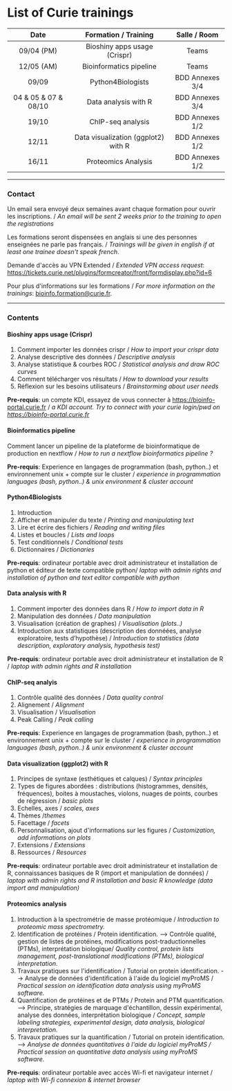 
List of Curie trainings
========================



| Date                                           | Formation / Training                | Salle / Room    |
|:----------------------------------------------:|:-----------------------------------:|:---------------:|
| 09/04 (PM)                                         | Bioshiny apps usage (Crispr)                     | Teams |
| 12/05  (AM)                                       | Bioinformatics pipeline                     | Teams |
| 09/09                                          | Python4Biologists                     | BDD Annexes 3/4 |
| 04 & 05 & 07 & 08/10   | Data analysis with R                                             | BDD Annexes 3/4 |
| 19/10                                          | ChIP-seq analysis                    | BDD Annexes 1/2 |
| 12/11                                          | Data visualization (ggplot2) with R | BDD Annexes 1/2 |
| 16/11                                          | Proteomics Analysis  | BDD Annexes 1/2 |



---

### Contact

Un email sera envoyé deux semaines avant chaque formation pour ouvrir les inscriptions. / *An email will be sent 2 weeks prior to the training to open the registrations*

Les formations seront dispensées en anglais si une des personnes enseignées ne parle pas français. / *Trainings will be given in english if at least one trainee doesn't speak french*.

Demande d'accès au VPN Extended / *Extended VPN access request*: https://tickets.curie.net/plugins/formcreator/front/formdisplay.php?id=6

Pour plus d'informations sur les formations / *For more information on the trainings*:  bioinfo.formation@curie.fr.

---

### Contents


#### Bioshiny apps usage (Crispr)

1. Comment importer les données crispr  / *How to import your crispr data*
2. Analyse descriptive des données / *Descriptive analysis*
3. Analyse statistique & courbes ROC  / *Statistical analysis and draw ROC curves*
4. Comment télécharger vos résultats / *How to download your results*
5. Réflexion sur les besoins utilisateurs / *Brainstorming about user needs*

**Pre-requis**: un compte KDI, essayez de vous connecter à https://bioinfo-portal.curie.fr / *a KDI account. Try to connect with your curie login/pwd on https://bioinfo-portal.curie.fr*

#### Bioinformatics pipeline

Comment lancer un pipeline  de la plateforme de bioinformatique de production en nextflow / *How to run a nextflow bioinformatics pipeline  ?*

**Pre-requis**: Experience en langages de programmation (bash, python..) et environnement unix + compte sur le cluster / *experience in programmation languages (bash, python..) & unix environment & cluster account*


#### Python4Biologists

1. Introduction
2. Afficher et manipuler du texte / *Printing and manipulating text*
3. Lire et écrire des fichiers / *Reading and writing files*
4. Listes et boucles / *Lists and loops*
5. Test conditionnels / *Conditional tests*
6. Dictionnaires / *Dictionaries*

**Pre-requis**: ordinateur portable avec droit administrateur et installation de python et éditeur de texte compatible python/ *laptop with admin rights and installation of python and text editor compatible with python*


#### Data analysis with R

1. Comment importer des données dans R / *How to import data in R*
2. Manipulation des données / *Data manipulation*
3. Visualisation (création de graphes) / *Visualisation (plots..)*
4. Introduction aux statistiques (description des donnéées, analyse exploratoire, tests d’hypothèse) / *Introduction to statistics (data description, exploratory analysis, hypothesis test)*

**Pre-requis**: ordinateur portable avec droit administrateur et installation de R / *laptop with admin rights and R installation*


#### ChIP-seq analyis

1. Contrôle qualité des données / *Data quality control*
2. Alignement / *Alignment*
3. Visualisation / *Visualisation*
4. Peak Calling / *Peak calling*

**Pre-requis**: Experience en langages de programmation (bash, python..) et environnement unix + compte sur le cluster / *experience in programmation languages (bash, python..) & unix environment & cluster account*

#### Data visualization (ggplot2) with R

1. Principes de syntaxe (esthétiques et calques) / *Syntax principles*
2. Types de figures abordées : distributions (histogrammes, densités, fréquences), boites à moustaches, violons, nuages de points, courbes de régression / *basic plots*
3. Echelles, axes / *scales, axes*
4. Thèmes /*themes*
5. Facettage / *facets*
6. Personnalisation, ajout d'informations sur les figures / *Customization, add informations on plots*
7. Extensions / *Extensions*
8. Ressources / *Resources*

**Pre-requis**: ordinateur portable avec droit administrateur et installation de R, connaissances basiques de R (import et manipulation de données) / *laptop with admin rights and R installation and basic R knowledge (data import and manipulation)*


#### Proteomics analysis

1. Introduction à la spectrométrie de masse protéomique / *Introduction to proteomic mass spectrometry.*
2. Identification de protéines / Protein identification.
--> Contrôle qualité, gestion de listes de protéines, modifications post-traductionnelles (PTMs), interprétation biologique/ *Quality control, protein lists management, post-translational modifications (PTMs), biological interpretation.*
3. Travaux pratiques sur l'identification / Tutorial on protein identification.
--> Analyse de données d'identification à l'aide du logiciel myProMS / *Practical session on identification data analysis using myProMS software.*
 4. Quantification de protéines et de PTMs / Protein and PTM quantification.
--> Principe, stratégies de marquage d'échantillon, dessin expérimental, analyse des données, interprétation biologique / *Concept, sample labeling strategies, experimental design, data analysis, biological interpretation.*
5. Travaux pratiques sur la quantification / Tutorial on protein identification.
--> *Analyse de données quantitatives à l'aide du logiciel myProMS / Practical session on quantitative data analysis using myProMS software.*

**Pre-requis**: ordinateur portable avec accès Wi-fi et navigateur internet / *laptop with Wi-fi connexion & internet browser*


<!--
#### Statistical tests : notions and approach

1. Introduction aux tests statistiques / *Introduction to statistical tests*
2. Test d'hypothèses, approche & notions / *Hypothesis testing: approach & notions*
3.  Exemples de tests statistiques / *Examples of statistical tests*
4. Tests multiples / *Multiple testing*

**Pre-requis**: None


#### Bioshiny apps usage (RNA-seq)

1. Comment utiliser les 4 applications dédiées (Ideal, pcaExplorer, Pivot, SeuratV3Wizard) / *How to use the four apps (Ideal, pcaExplorer, Pivot and SeuratV3Wizard)*
2. Vérification du format des fichiers d’entrées et import dans les applications, téléchargement des résultats et graphes / *Check data format and import it on the app. Produce and download results and plots.*

**Pre-requis**: un compte KDI, essayez de vous connecter à https://bioinfo-portal.curie.fr / *a KDI account. Try to connect with your curie login/pwd on https://bioinfo-portal.curie.fr*


#### Bioshiny apps usage (Data mining)

1. Comment utilisez les applications dédiées au GeneOntology, à la création de diagramme de Venn et à la génération de plots (ShinyGo, Intervene, Esquisse) / *How to use the apps dedicated to GeneOntology, Venn diagram & plot generation (ShinyGo,intervene and Esquisse)*
2. Vérification du format des fichiers d’entrées et import dans les applications, téléchargement des résultats et graphes / *Check data format and import it on the app. Produce and download results and plots.*

**Pre-requis**: un compte KDI, essayez de vous connecter à https://bioinfo-portal.curie.fr / a KDI account. *Try to connect with your curie login/pwd on https://bioinfo-portal.curie.fr*


#### Nextflow

1. Introduction (workflow manager, nextflow, basiques de Groovy, pour et contre) / *Introduction (workflow manager, nextflow, Groovy basics, pros & cons)*
2. Notion de channel et process / *Process & channel notions*
3. Fichiers de configuration, profils / *Configuration files, profiles*
4. Notions avancées de nextflow (gestion des logs, erreurs, reports..) / *Advanced nextflow notions (logs, errors, reports..)*
5. Bonnes pratiques / *Best practices*

**Pre-requis**: Experience en langages de programmation (bash, python..) et environnement unix / *experience in programmation languages (bash, python..) & unix environment*




#### "Bash” to basics

1. Introduction au terminal Bash / *Introduction to bash terminal*
2. Concepts de base (arborescence, droits, notion de script...) / *Basic concepts (tree view, permissions, script notion...)*
3. Commandes de base (lecture/copie/déplacement de fichiers, redirection de commande, création de dossier...) / *Basic commands (how to read, copy, move a file, how to pipe a command, create a folder...)*
4. Notions avancées (sed, expressions régulières) / *Advanced notions (sed, regular expressions)*

**Pre-requis**: ordinateur portable avec droit administrateur et un terminal Unix (installation de Mobaxterm sous windows) et éditeur de texte compatible bash / *laptop with admin rights and Unix terminal (Mobaxterm on windows) and a text editor compatible with bash*


#### Statistical tests cookbook for biology

Formation théorique avec des examples illustrés en R / *Theorical training with examples in R:*

1. Tests statistiques, définition & concepts / *Statistical tests, definitions and concepts*
2. Comment construire un test / *how to build a test*
3. Les tests les plus couramment utilisés / *the most frequent types of tests*

**Pre-requis**: Aucun / *None*

 -->